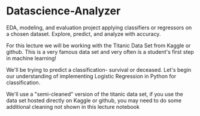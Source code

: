 # Datascience-Analyzer
 EDA, modeling, and evaluation project applying classifiers or regressors on a chosen dataset. Explore, predict, and analyze with accuracy.

For this lecture we will be working with the Titanic Data Set from Kaggle or github. This is a very famous data set and very often is a student's first step in machine learning!

We'll be trying to predict a classification- survival or deceased. Let's begin our understanding of implementing Logistic Regression in Python for classification.

We'll use a "semi-cleaned" version of the titanic data set, if you use the data set hosted directly on Kaggle or github, you may need to do some additional cleaning not shown in this lecture notebook
